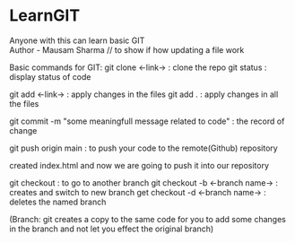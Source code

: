 # LearnGIT
Anyone with this can learn basic GIT <br>
Author - Mausam Sharma   // to show if how updating a file work

Basic commands for GIT:
git clone <-link-> : clone the repo
git status : display status of code

git add <-link-> : apply changes in the files
git add . : apply changes in all the files

git commit -m "some meaningfull message related to code" : the record of change

git push origin main : to push your code to the remote(Github) repository

created index.html and now we are going to push it into our repository

git checkout : to go to another branch
git checkout -b <-branch name-> : creates and switch to new branch
get checkout -d <-branch name-> : deletes the named branch

(Branch: git creates a copy to the same code for you to add some changes in the branch and not let you effect the original branch)